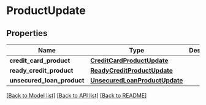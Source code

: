 # ProductUpdate

## Properties
Name | Type | Description | Notes
------------ | ------------- | ------------- | -------------
**credit_card_product** | [**CreditCardProductUpdate**](CreditCardProductUpdate.md) |  | [optional] 
**ready_credit_product** | [**ReadyCreditProductUpdate**](ReadyCreditProductUpdate.md) |  | [optional] 
**unsecured_loan_product** | [**UnsecuredLoanProductUpdate**](UnsecuredLoanProductUpdate.md) |  | [optional] 

[[Back to Model list]](../README.md#documentation-for-models) [[Back to API list]](../README.md#documentation-for-api-endpoints) [[Back to README]](../README.md)

